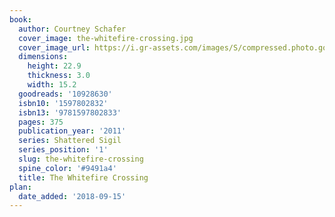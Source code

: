 ```yaml
---
book:
  author: Courtney Schafer
  cover_image: the-whitefire-crossing.jpg
  cover_image_url: https://i.gr-assets.com/images/S/compressed.photo.goodreads.com/books/1391343293l/10928630._SX98_.jpg
  dimensions:
    height: 22.9
    thickness: 3.0
    width: 15.2
  goodreads: '10928630'
  isbn10: '1597802832'
  isbn13: '9781597802833'
  pages: 375
  publication_year: '2011'
  series: Shattered Sigil
  series_position: '1'
  slug: the-whitefire-crossing
  spine_color: '#9491a4'
  title: The Whitefire Crossing
plan:
  date_added: '2018-09-15'
---
```

